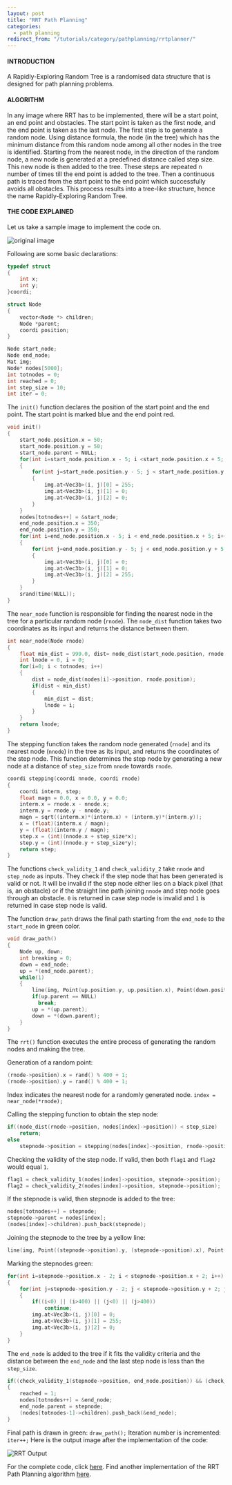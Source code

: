 ```yaml
---
layout: post
title: "RRT Path Planning"
categories:
  - path planning
redirect_from: "/tutorials/category/pathplanning/rrtplanner/"
---
```


#### INTRODUCTION
A Rapidly-Exploring Random Tree is a randomised data structure that is designed for path planning problems.

#### ALGORITHM

In any image where RRT has to be implemented, there will be  a start point, an end point and obstacles. The start point is taken as the first node, and the end point is taken as the last node. The first step is to generate a random node. Using distance formula, the node (in the tree) which has the minimum distance from this random node among all other nodes in the tree is identified. Starting from the nearest node, in the direction of the random node, a new node is generated at a predefined distance called step size. This new node is then added to the tree. These steps are repeated n number of times till the end point is added to the tree. Then a continuous path is traced from the start point to the end point which successfully avoids all obstacles. This process results into a tree-like structure, hence the name Rapidly-Exploring Random Tree.

#### THE CODE EXPLAINED

Let us take a sample image to implement the code on.      
  
![original image](https://github.com/swadhagupta/RRT/blob/master/rrt.png?raw=true)

Following are some basic declarations:

```cpp
typedef struct
{
	int x;
	int y;
}coordi;

struct Node
{
	vector<Node *> children;
	Node *parent;
	coordi position;
}

Node start_node;
Node end_node;
Mat img;
Node* nodes[5000];
int totnodes = 0;
int reached = 0;
int step_size = 10;
int iter = 0;
```

The `init()` function declares the position of the start point and the end point.  The start point is marked blue and the end point red.

```cpp
void init()
{
    start_node.position.x = 50;
    start_node.position.y = 50;
    start_node.parent = NULL;
    for(int i=start_node.position.x - 5; i <start_node.position.x + 5; i++)
    {
		for(int j=start_node.position.y - 5; j < start_node.position.y + 5; j++)
		{
			img.at<Vec3b>(i, j)[0] = 255;
			img.at<Vec3b>(i, j)[1] = 0;
			img.at<Vec3b>(i, j)[2] = 0;
		}
    }
	nodes[totnodes++] = &start_node;	
    end_node.position.x = 350;
    end_node.position.y = 350;
    for(int i=end_node.position.x - 5; i < end_node.position.x + 5; i++)
    {
		for(int j=end_node.position.y - 5; j < end_node.position.y + 5; j++)
		{
			img.at<Vec3b>(i, j)[0] = 0;
			img.at<Vec3b>(i, j)[1] = 0;
			img.at<Vec3b>(i, j)[2] = 255;
		}
    }	
    srand(time(NULL));
}
```

The `near_node` function is responsible for finding the nearest node in the tree for a particular random node (`rnode`). The `node_dist`  function takes two coordinates as its input and returns the distance between them.

```cpp
int near_node(Node rnode)
{
	float min_dist = 999.0, dist= node_dist(start_node.position, rnode.position);
	int lnode = 0, i = 0;
	for(i=0; i < totnodes; i++)
	{
		dist = node_dist(nodes[i]->position, rnode.position);
		if(dist < min_dist)
		{
			min_dist = dist;
			lnode = i;
		}
	}
	return lnode;
}
```

The stepping function takes the random node generated (`rnode`) and its nearest node (`nnode`) in the tree as its input, and returns the coordinates of the step node. This function determines the step node by generating a new node at a distance of `step_size` from `nnode` towards `rnode`.

```cpp
coordi stepping(coordi nnode, coordi rnode)
{
	coordi interm, step;
	float magn = 0.0, x = 0.0, y = 0.0;
	interm.x = rnode.x - nnode.x;
	interm.y = rnode.y - nnode.y;
	magn = sqrt((interm.x)*(interm.x) + (interm.y)*(interm.y));
	x = (float)(interm.x / magn);
	y = (float)(interm.y / magn);
	step.x = (int)(nnode.x + step_size*x);
	step.y = (int)(nnode.y + step_size*y);
	return step;
}
```

The functions `check_validity_1` and `check_validity_2` take `nnode` and `step_node` as inputs. They check if the step node that has been generated is valid or not. It will be invalid if the step node either lies on a black pixel (that is, an obstacle) or if the straight line path joining `nnode` and step node goes through an obstacle. `0` is returned in case step node is invalid and `1` is returned in case step node is valid.  

The function `draw_path` draws the final path starting from the `end_node` to the `start_node` in green color. 

```cpp
void draw_path()
{
	Node up, down;
	int breaking = 0;
	down = end_node;
	up = *(end_node.parent);
	while(1)
	{
	    line(img, Point(up.position.y, up.position.x), Point(down.position.y, down.position.x), Scalar(0, 255, 0), 2, 8);
	    if(up.parent == NULL)
	      break;
	    up = *(up.parent);
	    down = *(down.parent);
	}
}
```

The `rrt()` function executes the entire process of generating the random nodes and making the tree.

Generation of a random point:

```cpp
(rnode->position).x = rand() % 400 + 1;
(rnode->position).y = rand() % 400 + 1;
```

Index indicates the nearest node for a randomly generated node.
`index = near_node(*rnode);`

Calling the stepping function to obtain the step node:

```cpp
if((node_dist(rnode->position, nodes[index]->position)) < step_size)
	return;
else
    stepnode->position = stepping(nodes[index]->position, rnode->position);
```

Checking the validity of the step node. If valid, then both `flag1` and `flag2` would equal `1`.

```cpp
flag1 = check_validity_1(nodes[index]->position, stepnode->position);
flag2 = check_validity_2(nodes[index]->position, stepnode->position);
```

If the stepnode is valid, then stepnode is added to the tree:

```cpp
nodes[totnodes++] = stepnode;
stepnode->parent = nodes[index];
(nodes[index]->children).push_back(stepnode);
```

Joining the stepnode to the tree by a yellow line:

```cpp
line(img, Point((stepnode->position).y, (stepnode->position).x), Point(nodes[index]->position.y, nodes[index]->position.x), Scalar(0, 255, 255), 2, 8);
```

Marking the stepnodes green:

```cpp
for(int i=stepnode->position.x - 2; i < stepnode->position.x + 2; i++)
{
	for(int j=stepnode->position.y - 2; j < stepnode->position.y + 2; j++)
    {
        if((i<0) || (i>400) || (j<0) || (j>400))
        	continue;
        img.at<Vec3b>(i, j)[0] = 0;
        img.at<Vec3b>(i, j)[1] = 255;
        img.at<Vec3b>(i, j)[2] = 0;
    }
}
```

The `end_node` is added to the tree if it fits the validity criteria and the distance between the `end_node` and the last step node is less than the `step_size`.

```cpp
if((check_validity_1(stepnode->position, end_node.position)) && (check_validity_2(stepnode->position, end_node.position)) && (node_dist(stepnode->position,end_node.position) < step_size))
{
	reached = 1;
	nodes[totnodes++] = &end_node;
	end_node.parent = stepnode;
	(nodes[totnodes-1]->children).push_back(&end_node);
}
```

Final path is drawn in green:
	`draw_path();`
Iteration number is incremented:
	`iter++;`
Here is the output image after the implementation of the code:

![RRT Output](https://github.com/swadhagupta/RRT/blob/master/output.png?raw=true)

For the complete code, click [here](https://github.com/swadhagupta/RRT).
Find another implementation of the RRT Path Planning algorithm [here](https://github.com/sourishg/rrt-umass).

